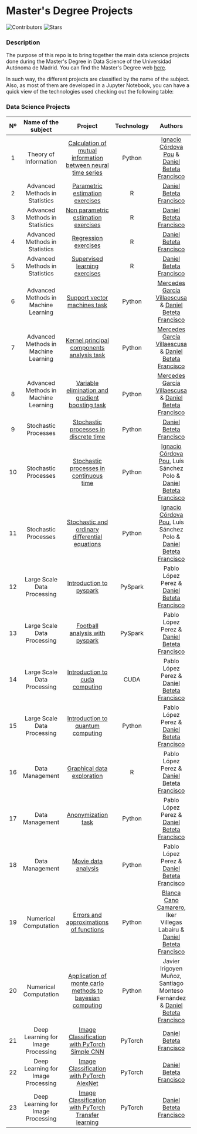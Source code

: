 # Master's Degree Projects

![Contributors](https://img.shields.io/github/contributors/dbeteta-w/data_science_projects)
![Stars](https://img.shields.io/github/stars/dbeteta-w/data_science_projects) 

### Description

The purpose of this repo is to bring together the main data science projects done 
during the Master's Degree in Data Science of the Universidad Autónoma de Madrid.
You can find the Master's Degree web [here](https://uam.es/CentroEstudiosPosgrado/MU_Ciencia_Datos/1446801510863.htm?language=es_ES&nDept=8&pid=1446755975574&pidDept=1446755975831).

In such way, the different projects are classified by the name of the subject. 
Also, as most of them are developed in a Jupyter Notebook, you can have 
a quick view of the technologies used checking out the following table:

### Data Science Projects
| Nº |         Name of the subject          |                                                                                                         Project                                                                                                         | Technology |                                                                                                Authors                                                                                                 |
|:--:|:------------------------------------:|:-----------------------------------------------------------------------------------------------------------------------------------------------------------------------------------------------------------------------:|:----------:|:------------------------------------------------------------------------------------------------------------------------------------------------------------------------------------------------------:|
| 1  |        Theory of Information         | [Calculation of mutual information between neural time series](https://github.com/dbeteta-w/masters_degree_projects/blob/main/Theory_of_Information/Calculation_of_mutual_information_between_neural_time_series.ipynb) |   Python   |           [Ignacio Córdova Pou](https://www.linkedin.com/in/ignacio-c%C3%B3rdova-pou-797b0522b/) & [Daniel Beteta Francisco](https://www.linkedin.com/in/daniel-beteta-francisco-a2b254149/)           |
| 2  |    Advanced Methods in Statistics    |                         [Parametric estimation exercises](https://github.com/dbeteta-w/masters_degree_projects/blob/main/Advanced_Methods_in_Statistics/Parametric_estimation_exercises.ipynb)                          |     R      |                                                       [Daniel Beteta Francisco](https://www.linkedin.com/in/daniel-beteta-francisco-a2b254149/)                                                        |
| 3  |    Advanced Methods in Statistics    |                     [Non parametric estimation exercises](https://github.com/dbeteta-w/masters_degree_projects/blob/main/Advanced_Methods_in_Statistics/Non_parametric_estimation_exercises.ipynb)                      |     R      |                                                       [Daniel Beteta Francisco](https://www.linkedin.com/in/daniel-beteta-francisco-a2b254149/)                                                        |
| 4  |    Advanced Methods in Statistics    |                                    [Regression exercises](https://github.com/dbeteta-w/masters_degree_projects/blob/main/Advanced_Methods_in_Statistics/Regression_exercises.ipynb)                                     |     R      |                                                       [Daniel Beteta Francisco](https://www.linkedin.com/in/daniel-beteta-francisco-a2b254149/)                                                        |
| 5  |    Advanced Methods in Statistics    |                           [Supervised learning exercises](https://github.com/dbeteta-w/masters_degree_projects/blob/main/Advanced_Methods_in_Statistics/Supervised_learning_exercises.ipynb)                            |     R      |                                                       [Daniel Beteta Francisco](https://www.linkedin.com/in/daniel-beteta-francisco-a2b254149/)                                                        |
| 6  | Advanced Methods in Machine Learning |                         [Support vector machines task](https://github.com/dbeteta-w/masters_degree_projects/blob/main/Advanced_Methods_in_Machine_Learning/Support_vector_machines_task.ipynb)                          |   Python   |   [Mercedes García Villaescusa](https://www.linkedin.com/in/mercedes-garc%C3%ADa-villaescusa-82ab27211/) & [Daniel Beteta Francisco](https://www.linkedin.com/in/daniel-beteta-francisco-a2b254149/)   |
| 7  | Advanced Methods in Machine Learning |            [Kernel principal components analysis task](https://github.com/dbeteta-w/masters_degree_projects/blob/main/Advanced_Methods_in_Machine_Learning/Kernel_principal_components_analysis_task.ipynb)             |   Python   |   [Mercedes García Villaescusa](https://www.linkedin.com/in/mercedes-garc%C3%ADa-villaescusa-82ab27211/) & [Daniel Beteta Francisco](https://www.linkedin.com/in/daniel-beteta-francisco-a2b254149/)   |
| 8  | Advanced Methods in Machine Learning |      [Variable elimination and gradient boosting task](https://github.com/dbeteta-w/masters_degree_projects/blob/main/Advanced_Methods_in_Machine_Learning/Variable_elimination_and_gradient_boosting_task.ipynb)       |   Python   |   [Mercedes García Villaescusa](https://www.linkedin.com/in/mercedes-garc%C3%ADa-villaescusa-82ab27211/) & [Daniel Beteta Francisco](https://www.linkedin.com/in/daniel-beteta-francisco-a2b254149/)   |
| 9  |         Stochastic Processes         |                        [Stochastic processes in discrete time](https://github.com/dbeteta-w/masters_degree_projects/blob/main/Stochastic_Processes/Stochastic_processes_in_discrete_time.ipynb)                         |   Python   |                                                       [Daniel Beteta Francisco](https://www.linkedin.com/in/daniel-beteta-francisco-a2b254149/)                                                        |
| 10 |         Stochastic Processes         |                      [Stochastic processes in continuous time](https://github.com/dbeteta-w/masters_degree_projects/blob/main/Stochastic_Processes/Stochastic_processes_in_continuous_time.ipynb)                       |   Python   | [Ignacio Córdova Pou](https://www.linkedin.com/in/ignacio-c%C3%B3rdova-pou-797b0522b/), Luís Sánchez Polo & [Daniel Beteta Francisco](https://www.linkedin.com/in/daniel-beteta-francisco-a2b254149/)  |
| 11 |         Stochastic Processes         |               [Stochastic and ordinary differential equations](https://github.com/dbeteta-w/masters_degree_projects/blob/main/Stochastic_Processes/Stochastic_and_ordinary_differential_equations.ipynb)                |   Python   | [Ignacio Córdova Pou](https://www.linkedin.com/in/ignacio-c%C3%B3rdova-pou-797b0522b/), Luís Sánchez Polo & [Daniel Beteta Francisco](https://www.linkedin.com/in/daniel-beteta-francisco-a2b254149/)  |
| 12 |     Large Scale Data Processing      |                                   [Introduction to pyspark](https://github.com/dbeteta-w/masters_degree_projects/blob/main/Large_Scale_Data_Processing/Introduction_to_pyspark.ipynb)                                   |  PySpark   |                                             Pablo López Perez & [Daniel Beteta Francisco](https://www.linkedin.com/in/daniel-beteta-francisco-a2b254149/)                                              |
| 13 |     Large Scale Data Processing      |                            [Football analysis with pyspark](https://github.com/dbeteta-w/masters_degree_projects/blob/main/Large_Scale_Data_Processing/Football_analysis_with_pyspark.ipynb)                            |  PySpark   |                                             Pablo López Perez & [Daniel Beteta Francisco](https://www.linkedin.com/in/daniel-beteta-francisco-a2b254149/)                                              |
| 14 |     Large Scale Data Processing      |                            [Introduction to cuda computing](https://github.com/dbeteta-w/masters_degree_projects/blob/main/Large_Scale_Data_Processing/Introduction_to_cuda_computing.ipynb)                            |    CUDA    |                                             Pablo López Perez & [Daniel Beteta Francisco](https://www.linkedin.com/in/daniel-beteta-francisco-a2b254149/)                                              |
| 15 |     Large Scale Data Processing      |                         [Introduction to quantum computing](https://github.com/dbeteta-w/masters_degree_projects/blob/main/Large_Scale_Data_Processing/Introduction_to_quantum_computing.ipynb)                         |   Python   |                                             Pablo López Perez & [Daniel Beteta Francisco](https://www.linkedin.com/in/daniel-beteta-francisco-a2b254149/)                                              |
| 16 |           Data Management            |                                      [Graphical data exploration](https://github.com/dbeteta-w/masters_degree_projects/blob/main/Data_Management/Graphical_data_exploration.ipynb)                                      |     R      |                                             Pablo López Perez & [Daniel Beteta Francisco](https://www.linkedin.com/in/daniel-beteta-francisco-a2b254149/)                                              |
| 17 |           Data Management            |                                              [Anonymization task](https://github.com/dbeteta-w/masters_degree_projects/blob/main/Data_Management/Anonymization_task.ipynb)                                              |   Python   |                                             Pablo López Perez & [Daniel Beteta Francisco](https://www.linkedin.com/in/daniel-beteta-francisco-a2b254149/)                                              |
| 18 |           Data Management            |                                             [Movie data analysis](https://github.com/dbeteta-w/masters_degree_projects/blob/main/Data_Management/Movie_data_analysis.ipynb)                                             |   Python   |                                             Pablo López Perez & [Daniel Beteta Francisco](https://www.linkedin.com/in/daniel-beteta-francisco-a2b254149/)                                              |
| 19 |        Numerical Computation         |                       [Errors and approximations of functions](https://github.com/dbeteta-w/masters_degree_projects/blob/main/Numerical_Computation/Errors_and_approximations_of_functions.ipynb)                       |   Python   | [Blanca Cano Camarero](https://www.linkedin.com/in/blanca-cano-camarero-333790207/), Iker Villegas Labairu & [Daniel Beteta Francisco](https://www.linkedin.com/in/daniel-beteta-francisco-a2b254149/) |
| 20 |        Numerical Computation         |     [Application of monte carlo methods to bayesian computing](https://github.com/dbeteta-w/masters_degree_projects/blob/main/Numerical_Computation/Application_of_monte_carlo_methods_to_bayesian_computing.ipynb)     |   Python   |                             Javier Irigoyen Muñoz, Santiago Monteso Fernández & [Daniel Beteta Francisco](https://www.linkedin.com/in/daniel-beteta-francisco-a2b254149/)                              |
| 21 |  Deep Learning for Image Processing  |          [Image Classification with PyTorch Simple CNN](https://github.com/dbeteta-w/masters_degree_projects/blob/main/Deep_Learning_for_Image_Processing/Image_Classification_with_PyTorch_Simple_CNN.ipynb)           |  PyTorch   |                                                       [Daniel Beteta Francisco](https://www.linkedin.com/in/daniel-beteta-francisco-a2b254149/)                                                        |
| 22 |  Deep Learning for Image Processing  |            [Image Classification with PyTorch AlexNet](https://github.com/dbeteta-w/masters_degree_projects/blob/main/Deep_Learning_for_Image_Processing/Image_Classification_with_PyTorch_Simple_CNN.ipynb)            |  PyTorch   |                                                       [Daniel Beteta Francisco](https://www.linkedin.com/in/daniel-beteta-francisco-a2b254149/)                                                        |
| 23 |  Deep Learning for Image Processing  |   [Image Classification with PyTorch Transfer learning](https://github.com/dbeteta-w/masters_degree_projects/blob/main/Deep_Learning_for_Image_Processing/Image_Classification_with_PyTorch_Transfer_learning.ipynb)    |  PyTorch   |                                                       [Daniel Beteta Francisco](https://www.linkedin.com/in/daniel-beteta-francisco-a2b254149/)                                                        |



